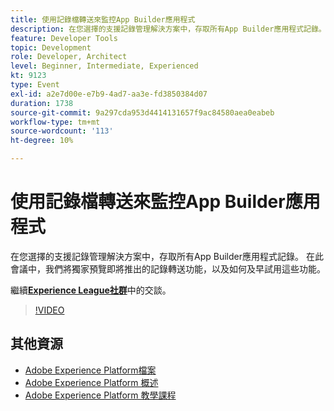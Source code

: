```yaml
---
title: 使用記錄檔轉送來監控App Builder應用程式
description: 在您選擇的支援記錄管理解決方案中，存取所有App Builder應用程式記錄。 在此會議中，我們將獨家預覽即將推出的記錄轉送功能，以及如何及早試用這些功能。
feature: Developer Tools
topic: Development
role: Developer, Architect
level: Beginner, Intermediate, Experienced
kt: 9123
type: Event
exl-id: a2e7d00e-e7b9-4ad7-aa3e-fd3850384d07
duration: 1738
source-git-commit: 9a297cda953d4414131657f9ac84580aea0eabeb
workflow-type: tm+mt
source-wordcount: '113'
ht-degree: 10%

---
```


# 使用記錄檔轉送來監控App Builder應用程式

在您選擇的支援記錄管理解決方案中，存取所有App Builder應用程式記錄。 在此會議中，我們將獨家預覽即將推出的記錄轉送功能，以及如何及早試用這些功能。

繼續&#x200B;**[Experience League社群](https://adobe.ly/3zXM3rp)**&#x200B;中的交談。

>[!VIDEO](https://video.tv.adobe.com/v/337568/?quality=12&learn=on&hidetitle=true)

## 其他資源

- [Adobe Experience Platform檔案](https://experienceleague.adobe.com/docs/experience-platform.html)
- [Adobe Experience Platform 概述](https://experienceleague.adobe.com/docs/experience-platform/landing/home.html?lang=zh-Hant)
- [Adobe Experience Platform 教學課程](https://experienceleague.adobe.com/docs/platform-learn/tutorials/overview.html?lang=zh-Hant)
